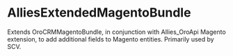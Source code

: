 AlliesExtendedMagentoBundle
===========================

Extends OroCRMMagentoBundle, in conjunction with Allies_OroApi Magento extension, to add additional fields to Magento entities. 
Primarily used by SCV.